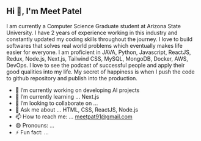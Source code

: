 ## Hi 👋, I'm Meet Patel

I am currently a Computer Science Graduate student at Arizona State University. I have 2 years of experience working in this industry and constantly updated my coding skills throughout the journey. I love to build softwares that solves real world problems which eventually makes life easier for everyone. I am proficient in JAVA, Python, Javascript, ReactJS, Redux, Node.js, Next.js, Tailwind CSS, MySQL, MongoDB, Docker, AWS, DevOps. 
I love to see the podcast of successful people and apply their good qualities into my life. My secret of happiness is when I push the code to github repository and publish into the production.  

- 🔭 I’m currently working on developing AI projects
- 🌱 I’m currently learning ... Next.js
- 👯 I’m looking to collaborate on ...
- 💬 Ask me about ... HTML, CSS, ReactJS, Node.js
- 📫 How to reach me: ... meetpat91@gmail.com
- 😄 Pronouns: ...
- ⚡ Fun fact: ...

